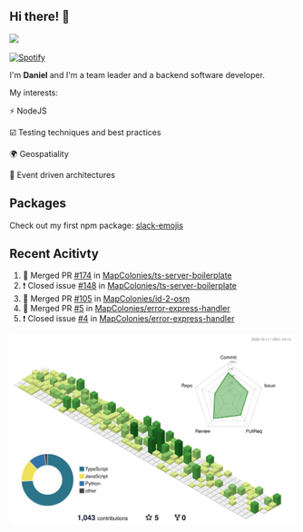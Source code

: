 ## Hi there! 👋

<p>
  <img src="https://github-readme-stats.vercel.app/api?username=syncush&theme=tokyonight">
</p>

[![Spotify](https://novatorem-rust.vercel.app/api/spotify)](https://open.spotify.com/user/syncush)

I'm **Daniel** and I'm a team leader and a backend software developer.

My interests:

⚡ NodeJS

☑️ Testing techniques and best practices

🌍 Geospatiality

🧠 Event driven architectures

## Packages
Check out my first npm package: [slack-emojis](https://www.npmjs.com/package/slack-emojis)

## Recent Acitivty
<!--START_SECTION:activity-->
1. 🎉 Merged PR [#174](https://github.com/MapColonies/ts-server-boilerplate/pull/174) in [MapColonies/ts-server-boilerplate](https://github.com/MapColonies/ts-server-boilerplate)
2. ❗️ Closed issue [#148](https://github.com/MapColonies/ts-server-boilerplate/issues/148) in [MapColonies/ts-server-boilerplate](https://github.com/MapColonies/ts-server-boilerplate)
3. 🎉 Merged PR [#105](https://github.com/MapColonies/id-2-osm/pull/105) in [MapColonies/id-2-osm](https://github.com/MapColonies/id-2-osm)
4. 🎉 Merged PR [#5](https://github.com/MapColonies/error-express-handler/pull/5) in [MapColonies/error-express-handler](https://github.com/MapColonies/error-express-handler)
5. ❗️ Closed issue [#4](https://github.com/MapColonies/error-express-handler/issues/4) in [MapColonies/error-express-handler](https://github.com/MapColonies/error-express-handler)
<!--END_SECTION:activity-->

![contrib](./profile-3d-contrib/profile-green-animate.svg)
